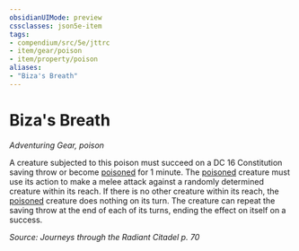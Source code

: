 ```yaml
---
obsidianUIMode: preview
cssclasses: json5e-item
tags:
- compendium/src/5e/jttrc
- item/gear/poison
- item/property/poison
aliases: 
- "Biza's Breath"
---
```

# Biza's Breath
*Adventuring Gear, poison*  


A creature subjected to this poison must succeed on a DC 16 Constitution saving throw or become [poisoned](2.%20GM%20Tools/Misc%20DND%20Handbook/compendium/rules/conditions.md#poisoned) for 1 minute. The [poisoned](2.%20GM%20Tools/Misc%20DND%20Handbook/compendium/rules/conditions.md#poisoned) creature must use its action to make a melee attack against a randomly determined creature within its reach. If there is no other creature within its reach, the [poisoned](2.%20GM%20Tools/Misc%20DND%20Handbook/compendium/rules/conditions.md#poisoned) creature does nothing on its turn. The creature can repeat the saving throw at the end of each of its turns, ending the effect on itself on a success.

*Source: Journeys through the Radiant Citadel p. 70*
